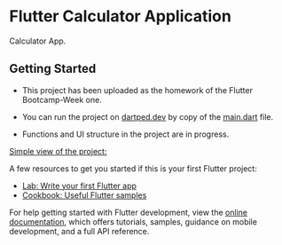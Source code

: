 # Flutter Calculator Application

Calculator App.

## Getting Started

- This project has been uploaded as the homework of the Flutter Bootcamp-Week one. 

- You can run the project on [dartped.dev](https://dartpad.dev/?) by copy of the [main.dart](https://github.com/Kodluyoruz-Flutter-Bootcamp/week-1homework-aytacaydemir/blob/main/lib/main.dart) file. 

- Functions and UI structure in the project are in progress.

 
[Simple view of the project: ](https://github.com/Kodluyoruz-Flutter-Bootcamp/week-1homework-aytacaydemir/blob/main/calculator.png)







A few resources to get you started if this is your first Flutter project:

- [Lab: Write your first Flutter app](https://docs.flutter.dev/get-started/codelab)
- [Cookbook: Useful Flutter samples](https://docs.flutter.dev/cookbook)

For help getting started with Flutter development, view the
[online documentation](https://docs.flutter.dev/), which offers tutorials,
samples, guidance on mobile development, and a full API reference.
